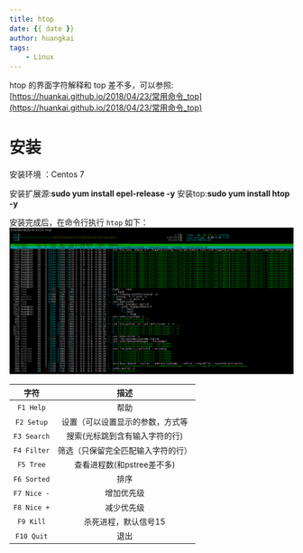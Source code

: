 ```yaml
---
title: htop
date: {{ date }}
author: huangkai
tags:
    - Linux
---
```


htop 的界面字符解释和 top 差不多，可以参照: [https://huankai.github.io/2018/04/23/常用命令_top](https://huankai.github.io/2018/04/23/常用命令_top)

# 安装 #
安装环境 ：Centos 7

安装扩展源:**sudo yum install epel-release -y**
安装top:**sudo yum install htop -y**

安装完成后，在命令行执行 ``htop`` 如下：
![](https://raw.githubusercontent.com/huankai/blog-resources/master/photos/Linux/htop_01.png)


|字符|描述|
|:--:|:--:|
|``F1 Help``|帮助|
|``F2 Setup``|设置（可以设置显示的参数，方式等|
|``F3 Search``|搜索(光标跳到含有输入字符的行)|
|``F4 Filter``|筛选（只保留完全匹配输入字符的行）|
|``F5 Tree``|查看进程数(和pstree差不多)|
|``F6 Sorted``|排序|
|``F7 Nice -``|增加优先级|
|``F8 Nice +``|减少优先级|
|``F9 Kill``|杀死进程，默认信号15|
|``F10 Quit``|退出|
